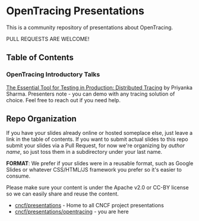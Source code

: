 # OpenTracing Presentations

This is a community repository of presentations about OpenTracing.

PULL REQUESTS ARE WELCOME! 

## Table of Contents

### OpenTracing Introductory Talks

[The Essential Tool for Testing in Production: Distributed Tracing](https://www.slideshare.net/priyankasharma260/the-essential-tool-for-testing-in-production-distributed-tracing  
) by Priyanka Sharma.
Presenters note - you can demo with any tracing solution of choice. Feel free to reach out if you need help. 

## Repo Organization

If you have your slides already online or hosted someplace else, just leave a link in the table of contents. If you want to submit actual slides to this repo submit your slides via a Pull Request, for now we're organizing by _author name_, so just toss them in a subdirectory under your last name.

**FORMAT**: We prefer if your slides were in a reusable format, such as Google Slides or whatever CSS/HTML/JS framework you prefer so it's easier to consume.

Please make sure your content is under the Apache v2.0 or CC-BY license so we can easily share and reuse the content.

- [cncf/presentations](https://github.com/cncf/presentations) - Home to all CNCF project presentations
- [cncf/presentations/opentracing](https://github.com/cncf/presentations/tree/master/opentracing) - you are here
